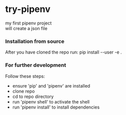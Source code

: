 try-pipenv
===========

my first pipenv project    
will create a json file    

### Installation from source

After you have cloned the repo run: pip install --user -e .

### For further development    
Follow these steps:    
- ensure 'pip' and 'pipenv' are installed
- clone repo    
- cd to repo directory    
- run 'pipenv shell' to activate the shell   
- run 'pipenv install' to install dependencies
